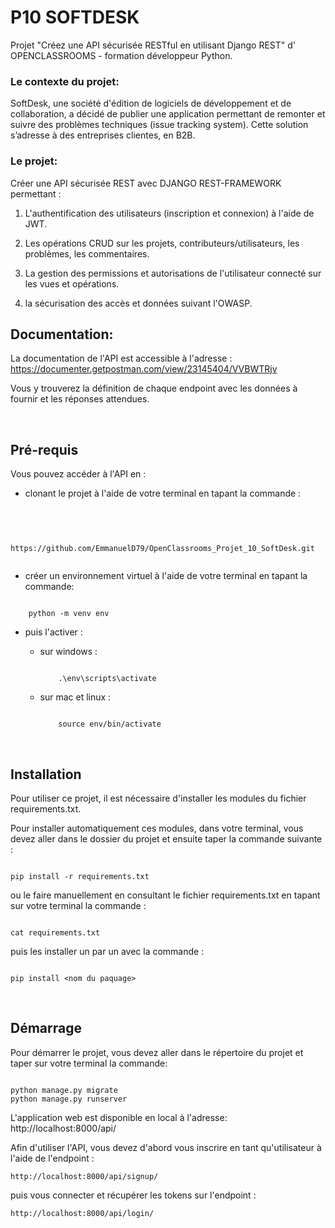 # **P10 SOFTDESK**

Projet "Créez une API sécurisée RESTful en utilisant Django REST" d' OPENCLASSROOMS - formation développeur Python.

### **Le contexte du projet**:
SoftDesk, une société d'édition de logiciels de développement et de collaboration, a décidé de publier une application permettant de remonter et suivre des problèmes techniques (issue tracking system). Cette solution s’adresse à des entreprises clientes, en B2B. 

### **Le projet**:
Créer une API sécurisée REST avec DJANGO REST-FRAMEWORK permettant :

1. L'authentification des utilisateurs (inscription et connexion) à l'aide de JWT.

2. Les opérations CRUD sur les projets, contributeurs/utilisateurs, les problèmes, les commentaires.

3. La gestion des permissions et autorisations de l'utilisateur connecté sur les vues et opérations.

4. la sécurisation des accès et données suivant l'OWASP.


## **Documentation**:

La documentation de l'API est accessible à l'adresse : https://documenter.getpostman.com/view/23145404/VVBWTRjv

Vous y trouverez la définition de chaque endpoint avec les données à fournir et les réponses attendues.

<br>

## **Pré-requis**

Vous pouvez accéder à l'API en :

* clonant le projet à l'aide de votre terminal en tapant la commande :
<br> 

```

    https://github.com/EmmanuelD79/OpenClassrooms_Projet_10_SoftDesk.git


```

* créer un environnement virtuel à l'aide de votre terminal en tapant la commande:

```

    python -m venv env

```

* puis l'activer :
  * sur windows :

    ```

        .\env\scripts\activate

    ```

  * sur mac et linux :

    ```

        source env/bin/activate

    ```

<br>

## **Installation**

Pour utiliser ce projet, il est nécessaire d'installer les modules du fichier requirements.txt.

Pour installer automatiquement ces modules, dans votre terminal, vous devez aller dans le dossier du projet et ensuite taper la commande suivante :
```

pip install -r requirements.txt

```

ou le faire manuellement en consultant le fichier requirements.txt en tapant sur votre terminal la commande :

```

cat requirements.txt

```

puis les installer un par un avec la commande :

```

pip install <nom du paquage>

```
<br>

## **Démarrage**

Pour démarrer le projet, vous devez aller dans le répertoire du projet et taper sur votre terminal la commande:

```

python manage.py migrate
python manage.py runserver

```


L'application web est disponible en local à l'adresse:  http://localhost:8000/api/

Afin d'utiliser l'API, vous devez d'abord vous inscrire en tant qu'utilisateur à l'aide de l'endpoint :
```
http://localhost:8000/api/signup/

```
puis vous connecter et récupérer les tokens sur l'endpoint :
```
http://localhost:8000/api/login/

```
